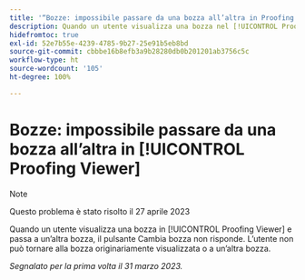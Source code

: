 ```yaml
---
title: '“Bozze: impossibile passare da una bozza all’altra in Proofing Viewer”'
description: Quando un utente visualizza una bozza nel [!UICONTROL Proofing Viewer] e passa a un’altra versione, il menu a discesa della versione viene disattivato e l’utente non può tornare alla versione originale che stava visualizzando o a un’altra versione della bozza.
hidefromtoc: true
exl-id: 52e7b55e-4239-4785-9b27-25e91b5eb8bd
source-git-commit: cbbbe16b8efb3a9b28280db0b201201ab3756c5c
workflow-type: ht
source-wordcount: '105'
ht-degree: 100%

---
```


# Bozze: impossibile passare da una bozza all’altra in [!UICONTROL Proofing Viewer]

>[!NOTE]
>
>Questo problema è stato risolto il 27 aprile 2023

Quando un utente visualizza una bozza in [!UICONTROL Proofing Viewer] e passa a un’altra bozza, il pulsante Cambia bozza non risponde. L’utente non può tornare alla bozza originariamente visualizzata o a un’altra bozza.

_Segnalato per la prima volta il 31 marzo 2023._
